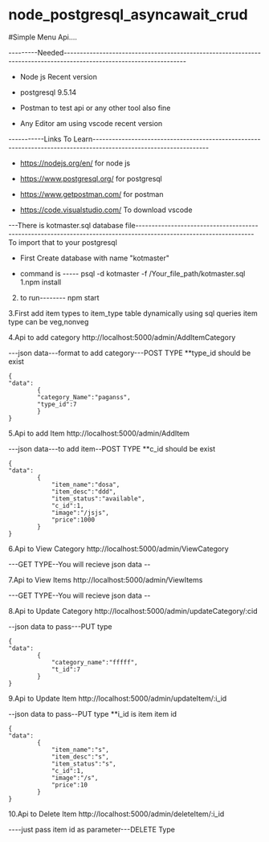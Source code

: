 # node_postgresql_asyncawait_crud

#Simple Menu Api....

---------Needed--------------------------------------------------------------------------------------------------------------------
* Node js Recent version

* postgresql 9.5.14

* Postman to test api or any other tool also fine

* Any Editor am using vscode recent version

-----------Links To Learn------------------------------------------------------------------------------------------------------------------

* https://nodejs.org/en/  for node js

* https://www.postgresql.org/  for postgresql

* https://www.getpostman.com/  for postman

* https://code.visualstudio.com/  To download vscode



---There is kotmaster.sql database file------------------------------------------------------------------------------------------------------------------
To import that to your postgresql 

* First Create database with name "kotmaster"

* command is ----- psql -d kotmaster -f /Your_file_path/kotmaster.sql
1.npm install

2. to run-------- npm start

3.First add item types to item_type table dynamically using sql queries
item type can be veg,nonveg

4.Api to add category http://localhost:5000/admin/AddItemCategory

---json data---format to add category---POST TYPE
**type_id should be exist

	{
	"data":
			{
			"category_Name":"paganss",
			"type_id":7
			}
	}


5.Api to add Item http://localhost:5000/admin/AddItem

---json data---to add item--POST TYPE
**c_id should be exist

	{
	"data":
			{
			    "item_name":"dosa",
			    "item_desc":"ddd",
			    "item_status":"available",
			    "c_id":1,
			    "image":"/jsjs",
			    "price":1000
			}
	}

6.Api to View Category http://localhost:5000/admin/ViewCategory

---GET TYPE--You will recieve json data --


7.Api to View Items http://localhost:5000/admin/ViewItems

---GET TYPE--You will recieve json data --


8.Api to Update Category http://localhost:5000/admin/updateCategory/:cid


--json data to pass---PUT type


	{
	"data":
			{
			    "category_name":"fffff",
			    "t_id":7
			}
	}

9.Api to Update Item http://localhost:5000/admin/updateItem/:i_id

--json data to pass--PUT type
**i_id is item item id 

	{
	"data":
			{
			    "item_name":"s",
			    "item_desc":"s",
			    "item_status":"s",
			    "c_id":1,
			    "image":"/s",
			    "price":10
			}
	}

10.Api to Delete Item http://localhost:5000/admin/deleteItem/:i_id

----just pass item id as parameter---DELETE Type



